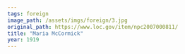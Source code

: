 ```yaml
---
tags: foreign
image_path: /assets/imgs/foreign/3.jpg
original_path: https://www.loc.gov/item/npc2007000811/
title: "Maria McCormick"
year: 1919
---
```



